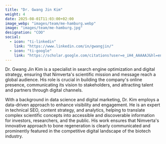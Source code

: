 ```yaml
---
title: "Dr. Gwang Jin Kim"
weight: 4
date: 2025-08-01T11:03:00+02:00
image_webp: "images/team/me-hamburg.webp"
image: "images/team/me-hamburg.jpg"
designation: "COO"
social:
  - icon: "ti-linkedin"
    link: "https://www.linkedin.com/in/gwangjin/"
  - icon: "ti-google"
    link: "https://scholar.google.com/citations?user=e_iH4_AAAAAJ&hl=en"
---
```


Dr. Gwang Jin Kim is a specialist in search engine optimization and digital strategy, ensuring that Nimverta's scientific mission and message reach a global audience. His role is crucial in building the company's online presence, communicating its vision to stakeholders, and attracting talent and partners through digital channels.

With a background in data science and digital marketing, Dr. Kim employs a data-driven approach to enhance visibility and engagement. He is an expert in technical SEO, content strategy, and analytics, helping to translate complex scientific concepts into accessible and discoverable information for investors, researchers, and the public. His work ensures that Nimverta's innovative approach to bone regeneration is clearly communicated and prominently featured in the competitive digital landscape of the biotech industry.
